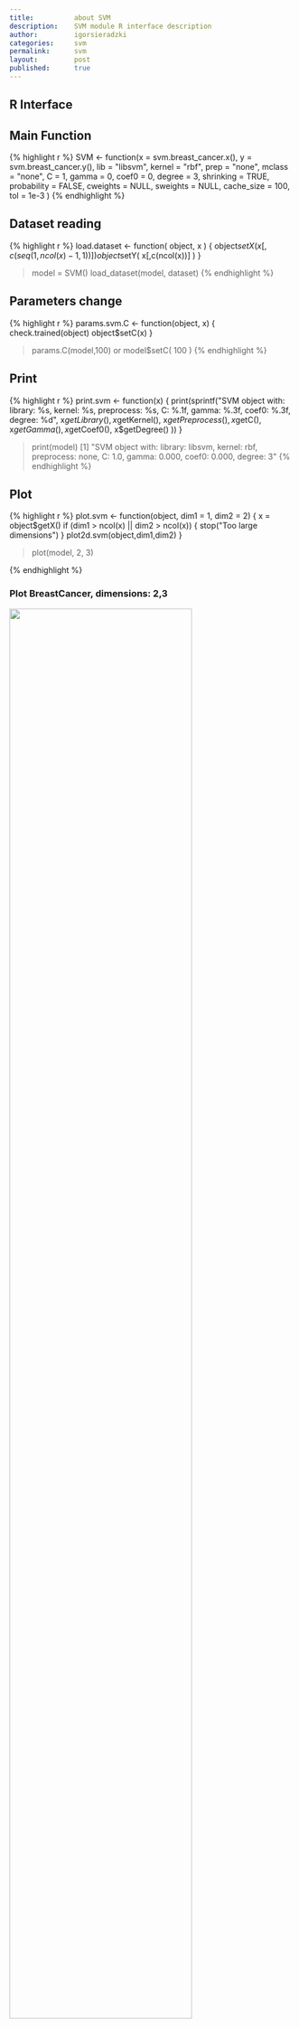 ```yaml
---
title:          about SVM
description:    SVM module R interface description
author:         igorsieradzki
categories:     svm
permalink:      svm
layout:         post
published:      true
---
```


## R Interface

## Main Function

{% highlight r %}
SVM <- function(x = svm.breast_cancer.x(), 
                y = svm.breast_cancer.y(),
                lib = "libsvm",
                kernel = "rbf",
                prep = "none",
                mclass = "none",
                C = 1,
                gamma = 0,
                coef0 = 0,
                degree = 3,
                shrinking = TRUE,
                probability = FALSE,
                cweights = NULL,
                sweights = NULL,
                cache_size = 100,
                tol = 1e-3 ) 
{% endhighlight %}

## Dataset reading

{% highlight r %}
  load.dataset <- function( object, x ) {
    object$setX( x[,c( seq(1, ncol(x) - 1,1))] )
    object$setY( x[,c(ncol(x))] )
  }
  
  > model = SVM()
  > load_dataset(model, dataset)
{% endhighlight %}

## Parameters change

{% highlight r %}
params.svm.C <- function(object, x) {
    check.trained(object)
    object$setC(x)
  }
  
  > params.C(model,100)
  or
  > model$setC( 100 )
{% endhighlight %}

## Print

{% highlight r %}
  print.svm <- function(x) {
    print(sprintf("SVM object with: library: %s, kernel: %s, preprocess: %s, C: %.1f, 
                   gamma: %.3f, coef0: %.3f, degree: %d",
                  x$getLibrary(),
                  x$getKernel(),
                  x$getPreprocess(),
                  x$getC(),
                  x$getGamma(),
                  x$getCoef0(),
                  x$getDegree() ))
  }
  
  > print(model)
  [1] "SVM object with: library: libsvm, kernel: rbf, preprocess: none, C: 1.0,
      gamma: 0.000, coef0: 0.000, degree: 3"
{% endhighlight %}

## Plot

{% highlight r %}
    plot.svm <- function(object, dim1 = 1, dim2 = 2) {
    x = object$getX()
    if (dim1 > ncol(x) || dim2 > ncol(x)) {
      stop("Too large dimensions")
    }
    plot2d.svm(object,dim1,dim2)
  }
  
  > plot(model, 2, 3)
  
{% endhighlight %}

### Plot BreastCancer, dimensions: 2,3

<img height='80%' src='{{ site.baseurl }}/assets/img/svm/plot.png' />

## Train

{% highlight r %}
  train.svm <- function(object) {
    object$train()
  }
  
  > train(model)
{% endhighlight %}

## Predict

{% highlight r %}
  predict.svm <- function(object, x) {
    object$predict(x)
    prediction = object$getPrediction()
    prediction
  }
  
  > prediction = predict(model, test_data)
{% endhighlight %}
